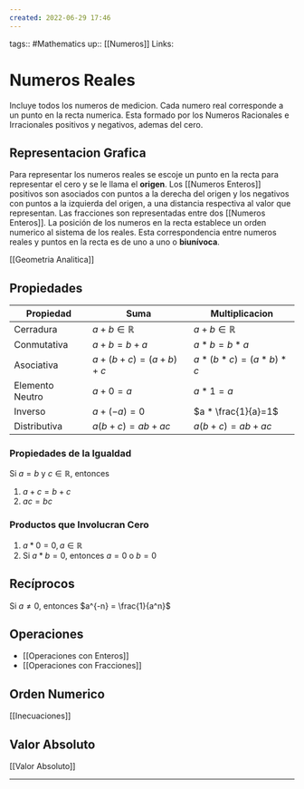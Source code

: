 ```yaml
---
created: 2022-06-29 17:46
---
```

tags:: #Mathematics 
up:: [[Numeros]]
Links: 
# Numeros Reales
Incluye todos los numeros de medicion. Cada numero real corresponde a un punto en la recta numerica. Esta formado por los Numeros Racionales e Irracionales positivos y negativos, ademas del cero.

## Representacion Grafica
Para representar los numeros reales se escoje un punto en la recta para representar el cero y se le llama el **origen**. Los [[Numeros Enteros]] positivos son asociados con puntos a la derecha del origen y los negativos con puntos a la izquierda del origen, a una distancia respectiva al valor que representan. Las fracciones son representadas entre dos [[Numeros Enteros]]. La posición de los numeros en la recta establece un orden numerico al sistema de los reales. Esta correspondencia entre numeros reales y puntos en la recta es de uno a uno o **biunívoca**.

[[Geometria Analitica]]

## Propiedades
| Propiedad       | Suma                 | Multiplicacion       |
| --------------- | -------------------- | -------------------- |
| Cerradura       | $a+b \in \mathbb{R}$ | $a+b \in \mathbb{R}$ |
| Conmutativa     | $a+b=b+a$            | $a*b=b*a$            |
| Asociativa      | $a+(b+c)=(a+b)+c$    | $a*(b*c)=(a*b)*c$    |
| Elemento Neutro | $a+0=a$              | $a*1=a$              |
| Inverso         | $a+(-a)=0$           | $a * \frac{1}{a}=1$  |
| Distributiva    | $a(b+c)=ab+ac$       | $a(b+c)=ab+ac$ 

### Propiedades de la Igualdad
Si $a=b$ y $c \in \mathbb{R}$, entonces
1. $a+c=b+c$
2. $ac=bc$

### Productos que Involucran Cero
1. $a * 0 = 0, a \in \mathbb{R}$
2. Si $a * b = 0$, entonces $a = 0$ o $b = 0$

## Recíprocos
Si $a \neq 0$, entonces $a^{-n} = \frac{1}{a^n}$

## Operaciones
- [[Operaciones con Enteros]]
- [[Operaciones con Fracciones]]

## Orden Numerico
[[Inecuaciones]]

## Valor Absoluto
[[Valor Absoluto]]
___
